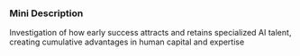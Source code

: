 ### Mini Description

Investigation of how early success attracts and retains specialized AI talent, creating cumulative advantages in human capital and expertise
